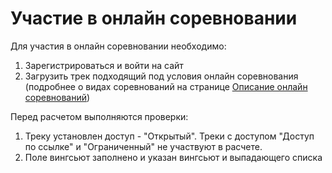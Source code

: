 # Участие в онлайн соревновании

Для участия в онлайн соревновании необходимо:
1. Зарегистрироваться и войти на сайт
2. Загрузить трек подходящий под условия онлайн соревнования (подробнее о видах соревнований на странице [Описание онлайн соревнований](online_events/description))

Перед расчетом выполняются проверки:
1. Треку установлен доступ - "Открытый". Треки с доступом "Доступ по ссылке" и "Ограниченный" не участвуют в расчете. 
2. Поле вингсьют заполнено и указан вингсьют и выпадающего списка
